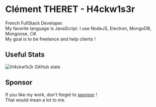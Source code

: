 # Clément THERET - H4ckw1s3r

French FullStack Developer.  
My favorite language is JavaScript. I use NodeJS, Electron, MongoDB, Mongoose, C#.  
My goal is to be freelance and help clients !

<!--
**Clemix37/Clemix37** is a ✨ _special_ ✨ repository because its `README.md` (this file) appears on your GitHub profile.

Here are some ideas to get you started:

- 🔭 I’m currently working on ...
- 🌱 I’m currently learning ...
- 👯 I’m looking to collaborate on ...
- 🤔 I’m looking for help with ...
- 💬 Ask me about ...
- 📫 How to reach me: ...
- 😄 Pronouns: ...
- ⚡ Fun fact: ...
-->

## Useful Stats

![H4ckw1s3r GitHub stats](https://github-readme-stats.vercel.app/api?username=clemix37&count_private=true&show_icons=true&theme=synthwave)

## Sponsor

If you like my work, don't forget to [sponsor](https://github.com/sponsors/Clemix37) !  
That would mean a lot to me.
